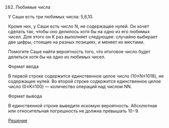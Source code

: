 162. Любимые числа

У Саши есть три любимых числа: 5,6,10.

Кроме них, у Саши есть число N, не содержащее нулей. Он хочет сделать так, чтобы оно делилось хотя бы на одно из его любимых чисел. Для этого он K раз выполняет следующее: случайно выбирает две цифры, стоящие на разных позициях, и меняет их местами.

Помогите Саше найти вероятность того, что итоговое число будет делиться хотя бы на одно из любимых чисел.

Формат ввода

В первой строке содержится единственное целое число (10≤N≤1018), не содержащее нулей. Во второй строке содержится единственное целое число (0≤K≤100) — количество операций над числом NN.

Формат вывода

В единственной строке выведите искомую вероятность. Абсолютная или относительная погрешность не должна превышать 10−9.

[Решение](solution.py)